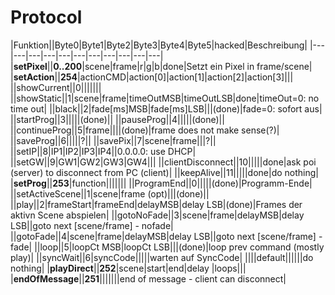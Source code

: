 # Protocol


|Funktion||Byte0|Byte1|Byte2|Byte3|Byte4|Byte5|hacked|Beschreibung|
|---|---|---|---|---|---|---|---|---|---|---|
|**setPixel**||**0..200**|scene|frame|r|g|b|done|Setzt ein Pixel in frame/scene|
|**setAction**||**254**|actionCMD|action[0]|action[1]|action[2]|action[3]|||
||showCurrent||0|||||||
||showStatic||1|scene|frame|timeOutMSB|timeOutLSB|done|timeOut=0: no time out|
||black||2|fade[ms]MSB|fade[ms]LSB|||(done)|fade=0: sofort aus|
||startProg||3|||||(done)||
||pauseProg||4|||||(done)||
||continueProg||5|frame||||(done)|frame does not make sense(?)|
||saveProg||6|||||?||
||savePix||7|scene|frame|||?||
||setIP||8|IP1|IP2|IP3|IP4||0.0.0.0: use DHCP|
||setGW||9|GW1|GW2|GW3|GW4|||
||clientDisconnect||10|||||done|ask poi (server) to disconnect from PC (client)|
||keepAlive||11|||||done|do nothing|
|**setProg**||**253**|function|||||||
||ProgramEnd||0|||||(done)|Programm-Ende|
||setActiveScene||1|scene|frame (opt)|||(done)||
||play||2|frameStart|frameEnd|delayMSB|delay LSB|(done)|Frames der aktivn Scene abspielen|
||gotoNoFade||3|scene|frame|delayMSB|delay LSB||goto next [scene/frame] - nofade|
||gotoFade||4|scene|frame|delayMSB|delay LSB||goto next [scene/frame] - fade|
||loop||5|loopCt MSB|loopCt LSB|||(done)|loop prev command (mostly play)|
||syncWait||6|syncCode|||||warten auf SyncCode|
||||default||||||do nothing|
|**playDirect**||**252**|scene|start|end|delay |loops|||
|**endOfMessage**||**251**|||||||end of message  - client can disconnect|
